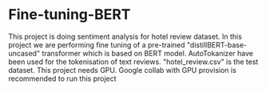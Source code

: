 # Fine-tuning-BERT
This project is doing sentiment analysis for hotel review dataset.
In this project we are performing fine tuning of a pre-trained "distillBERT-base-uncased" transformer which is based on BERT model. 
AutoTokanizer have been used for the tokenisation of text reviews.
"hotel_review.csv" is the test dataset.
This project needs GPU. Google collab with GPU provision is recommended to run this project
